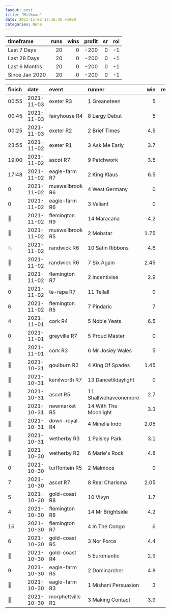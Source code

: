 ```yaml
---   
layout: post   
title: "Milkman"   
date: 2021-11-02 17:16:45 +1000  
categories: None 
---   
```



| timeframe      |   runs |   wins |   profit |   sr |   roi |
|:---------------|-------:|-------:|---------:|-----:|------:|
| Last 7 Days    |     20 |      0 |     -200 |    0 |    -1 |
| Last 28 Days   |     20 |      0 |     -200 |    0 |    -1 |
| Last 6 Months  |     20 |      0 |     -200 |    0 |    -1 |
| Since Jan 2020 |     20 |      0 |     -200 |    0 |    -1 |

| finish            | date       | event            | runner                |   win |   return |
|:------------------|:-----------|:-----------------|:----------------------|------:|---------:|
| 00:55             | 2021-11-03 | exeter R3        | 1 Greaneteen          |  5    |      -10 |
| 00:45             | 2021-11-03 | fairyhouse R4    | 8 Largy Debut         |  5    |      -10 |
| 00:25             | 2021-11-03 | exeter R2        | 2 Brief Times         |  4.5  |      -10 |
| 23:55             | 2021-11-02 | exeter R1        | 3 Ask Me Early        |  3.7  |      -10 |
| 19:00             | 2021-11-02 | ascot R7         | 9 Patchwork           |  3.5  |      -10 |
| 17:48             | 2021-11-02 | eagle-farm R7    | 2 King Klaus          |  6.5  |      -10 |
| 0                 | 2021-11-02 | muswellbrook R6  | 4 West Germany        |  0    |      -10 |
| 0                 | 2021-11-02 | eagle-farm R6    | 3 Valiant             |  0    |      -10 |
| :3rd_place_medal: | 2021-11-02 | flemington R9    | 14 Maracana           |  4.2  |      -10 |
| :2nd_place_medal: | 2021-11-02 | muswellbrook R5  | 2 Mobstar             |  1.75 |      -10 |
| :boom:            | 2021-11-02 | randwick R6      | 10 Satin Ribbons      |  4.6  |       36 |
| :2nd_place_medal: | 2021-11-02 | randwick R6      | 7 Six Again           |  2.45 |      -10 |
| :2nd_place_medal: | 2021-11-02 | flemington R7    | 2 Incentivise         |  2.9  |      -10 |
| 0                 | 2021-11-02 | te-rapa R7       | 11 Tellall            |  0    |      -10 |
| 6                 | 2021-11-02 | flemington R5    | 7 Pindaric            |  7    |      -10 |
| 4                 | 2021-11-01 | cork R4          | 5 Noble Yeats         |  6.5  |      -10 |
| 0                 | 2021-11-01 | greyville R7     | 5 Proud Master        |  0    |      -10 |
| :3rd_place_medal: | 2021-11-01 | cork R3          | 6 Mr Josiey Wales     |  5    |      -10 |
| :2nd_place_medal: | 2021-10-31 | goulburn R2      | 4 King Of Spades      |  1.45 |      -10 |
| :2nd_place_medal: | 2021-10-31 | kenilworth R7    | 13 Dancetildaylight   |  0    |      -10 |
| :2nd_place_medal: | 2021-10-31 | ascot R5         | 11 Shallwehaveonemore |  2.7  |      -10 |
| :3rd_place_medal: | 2021-10-31 | newmarket R5     | 14 With The Moonlight |  3.3  |      -10 |
| :3rd_place_medal: | 2021-10-31 | down-royal R4    | 4 Minella Indo        |  2.05 |      -10 |
| :3rd_place_medal: | 2021-10-31 | wetherby R3      | 1 Paisley Park        |  3.1  |      -10 |
| :3rd_place_medal: | 2021-10-30 | wetherby R2      | 6 Marie's Rock        |  4.8  |      -10 |
| 0                 | 2021-10-30 | turffontein R5   | 2 Malmoos             |  0    |      -10 |
| 7                 | 2021-10-30 | ascot R7         | 8 Real Charisma       |  2.05 |      -10 |
| 5                 | 2021-10-30 | gold-coast R8    | 10 Vivyn              |  1.7  |      -10 |
| 4                 | 2021-10-30 | flemington R8    | 14 Mr Brightside      |  4.2  |      -10 |
| 16                | 2021-10-30 | flemington R7    | 4 In The Congo        |  6    |      -10 |
| 6                 | 2021-10-30 | gold-coast R5    | 3 Nor Force           |  4.4  |      -10 |
| :2nd_place_medal: | 2021-10-30 | gold-coast R4    | 5 Euromantic          |  2.9  |      -10 |
| 9                 | 2021-10-30 | eagle-farm R5    | 2 Dominarcher         |  4.8  |      -10 |
| :2nd_place_medal: | 2021-10-30 | eagle-farm R3    | 1 Mishani Persuasion  |  3    |      -10 |
| :2nd_place_medal: | 2021-10-30 | morphettville R1 | 3 Making Contact      |  3.9  |      -10 |
